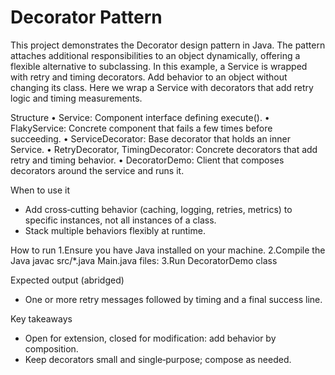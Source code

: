 # Decorator Pattern

This project demonstrates the Decorator design pattern in Java. The pattern attaches additional responsibilities to an object dynamically, offering a flexible alternative to subclassing. In this example, a Service is wrapped with retry and timing decorators.
Add behavior to an object without changing its class. Here we wrap a Service with decorators that add retry logic and timing measurements.

Structure
•  Service: Component interface defining execute().
•  FlakyService: Concrete component that fails a few times before succeeding.
•  ServiceDecorator: Base decorator that holds an inner Service.
•  RetryDecorator, TimingDecorator: Concrete decorators that add retry and timing behavior.
•  DecoratorDemo: Client that composes decorators around the service and runs it.

When to use it
- Add cross‑cutting behavior (caching, logging, retries, metrics) to specific instances, not all instances of a class.
- Stack multiple behaviors flexibly at runtime.

How to run 
    1.Ensure you have Java installed on your machine.
    2.Compile the Java javac src/*.java Main.java files:
    3.Run DecoratorDemo class

Expected output (abridged)
- One or more retry messages followed by timing and a final success line.

Key takeaways
- Open for extension, closed for modification: add behavior by composition.
- Keep decorators small and single‑purpose; compose as needed.
